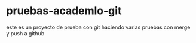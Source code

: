 # pruebas-academlo-git

este es un proyecto de prueba con git haciendo varias pruebas con merge  y  push a github
